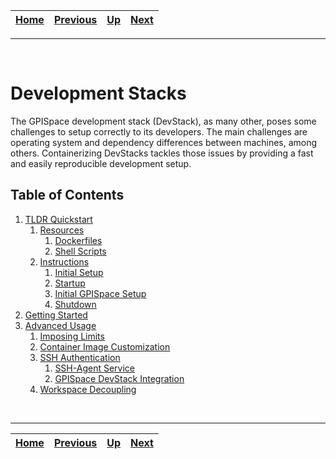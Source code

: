 | [Home](../../../../index.md) | [Previous](../../infrastructure.md) | [Up](../../infrastructure.md) | [Next](sections/1_tldr-quickstart.md) |
| :-: | :-: | :-: | :-: |

---

<br/>

# Development Stacks

The GPISpace development stack (DevStack), as many other, poses some challenges to setup correctly to its developers.
The main challenges are operating system and dependency differences between machines, among others.
Containerizing DevStacks tackles those issues by providing a fast and easily reproducible development setup.

## Table of Contents

1. [TLDR Quickstart](sections/1_tldr-quickstart.md)
   1. [Resources](sections/1_tldr-quickstart.md#resources)
      1. [Dockerfiles](sections/1_tldr-quickstart.md#dockerfiles)
      2. [Shell Scripts](sections/1_tldr-quickstart.md#shell-scripts)
   2. [Instructions](sections/1_tldr-quickstart.md#instructions)
      1. [Initial Setup](sections/1_tldr-quickstart.md#initial-setup)
      2. [Startup](sections/1_tldr-quickstart.md#startup)
      3. [Initial GPISpace Setup](sections/1_tldr-quickstart.md#initial-gpispace-setup)
      4. [Shutdown](sections/1_tldr-quickstart.md#shutdown)
2. [Getting Started](sections/2_getting-started.md)
3. [Advanced Usage](sections/3_advanced-usage.md)
   1. [Imposing Limits](sections/3_advanced-usage.md#imposing-limits)
   2. [Container Image Customization](sections/3_advanced-usage.md#container-image-customization)
   3. [SSH Authentication](sections/3_advanced-usage.md#ssh-authentication)
      1. [SSH-Agent Service](sections/3_advanced-usage.md#ssh-agent-service)
      2. [GPISpace DevStack Integration](sections/3_advanced-usage.md#gpispace-devstack-integration)
   4. [Workspace Decoupling](sections/3_advanced-usage.md#workspace-decoupling)

<br/>

---

| [Home](../../../../index.md) | [Previous](../../infrastructure.md) | [Up](../../infrastructure.md) | [Next](sections/1_tldr-quickstart.md) |
| :-: | :-: | :-: | :-: |
